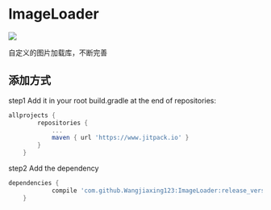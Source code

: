 # ImageLoader
[![](https://www.jitpack.io/v/Wangjiaxing123/ImageLoader.svg)](https://www.jitpack.io/#Wangjiaxing123/ImageLoader)

自定义的图片加载库，不断完善

## 添加方式
step1 Add it in your root build.gradle at the end of repositories:
```gradle
allprojects {
		repositories {
			...
			maven { url 'https://www.jitpack.io' }
		}
	}
```

step2 Add the dependency
```gradle
dependencies {
	        compile 'com.github.Wangjiaxing123:ImageLoader:release_version'
	}
```
